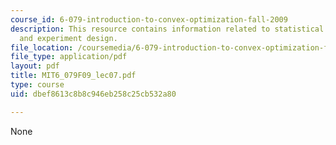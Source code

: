 ```yaml
---
course_id: 6-079-introduction-to-convex-optimization-fall-2009
description: This resource contains information related to statistical optimization
  and experiment design.
file_location: /coursemedia/6-079-introduction-to-convex-optimization-fall-2009/dbef8613c8b8c946eb258c25cb532a80_MIT6_079F09_lec07.pdf
file_type: application/pdf
layout: pdf
title: MIT6_079F09_lec07.pdf
type: course
uid: dbef8613c8b8c946eb258c25cb532a80

---
```

None